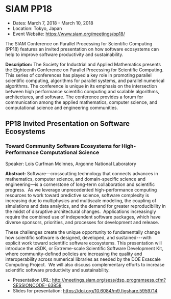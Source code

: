 # SIAM PP18

- Dates: March 7, 2018 - March 10, 2018
- Location: Tokyo, Japan
- Event Website: https://www.siam.org/meetings/pp18/

The SIAM Conference on Parallel Processing for Scientific Computing (PP18) features an invited presentation on how software ecosystems can help to improve software productivity and sustainability.

**Description:** The Society for Industrial and Applied Mathematics presents the Eighteenth Conference on Parallel Processing for Scientific Computing. This series of conferences has played a key role in promoting parallel scientific computing, algorithms for parallel systems, and parallel numerical algorithms. The conference is unique in its emphasis on the intersection between high performance scientific computing and scalable algorithms, architectures, and software. The conference provides a forum for communication among the applied mathematics, computer science, and computational science and engineering communities.

## PP18 Invited Presentation on Software Ecosystems

### Toward Community Software Ecosystems for High-Performance Computational Science

Speaker: Lois Curfman McInnes, Argonne National Laboratory

**Abstract:** Software—crosscutting technology that connects advances in mathematics, computer science, and domain-specific science and engineering—is a cornerstone of long-term collaboration and scientific progress.  As we leverage unprecedented high-performance computing resources to work toward predictive science, software complexity is increasing due to multiphysics and multiscale modeling, the coupling of simulations and data analytics, and the demand for greater reproducibility in the midst of disruptive architectural changes.  Applications increasingly require the combined use of independent software packages, which have diverse sponsors, priorities, and processes for development and release.

These challenges create the unique opportunity to fundamentally change how scientific software is designed, developed, and sustained---with explicit work toward scientific software ecosystems. This presentation will introduce the xSDK, or Extreme-scale Scientific Software Development Kit, where community-defined policies are increasing the quality and interoperability across numerical libraries as needed by the DOE Exascale Computing Project.  We will also discuss complementary efforts to increase scientific software productivity and sustainability.

- Presentation URL: http://meetings.siam.org/sess/dsp_programsess.cfm?SESSIONCODE=63858
- Slides for presentation: https://doi.org/10.6084/m9.figshare.5959714

<!---
Publish: yes
Categories: planning, collaboration, development
Topics: software interoperability, strategies for more effective teams, software engineering
Tags: conference
Level: 2
Prerequisites: defaults
Aggregate: none
--->
